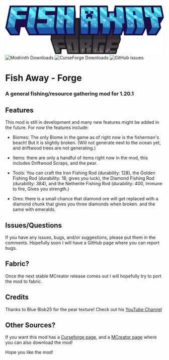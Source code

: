 ![Logo](https://github.com/THG2009/Fish-Away/blob/d8d2396aeb13bbe4ca0c7171e1ac261e7323da21/minecraft_title_hd.png)
![Modrinth Downloads](https://img.shields.io/modrinth/dt/vyaQ048Z?logo=modrinth&link=https%3A%2F%2Fmodrinth.com%2Fmod%2Ffish-away-forge) ![CurseForge Downloads](https://img.shields.io/curseforge/dt/921473?logo=curseforge&link=https%3A%2F%2Fwww.curseforge.com%2Fminecraft%2Fmc-mods%2Ffish-away-forge) ![GitHub issues](https://img.shields.io/github/issues/thg2009/fish-away?logo=github&link=https%3A%2F%2Fgithub.com%2FTHG2009%2FFish-Away%2Fissues)
# Fish Away - Forge

### A general fishing/resource gathering mod for 1.20.1

## Features

This mod is still in development and many new features might be added in the future. For now the features include:

* Biomes: The only Biome in the game as of right now is the fisherman's beach! But it is slightly broken. (Will not generate next to the ocean yet, and driftwood trees are not generating.)

* Items: there are only a handful of items right now in the mod, this includes Driftwood Scraps, and the pear.

* Tools: You can craft the Iron Fishing Rod (durability: 128), the Golden Fishing Rod (durability: 18, gives you luck), the Diamond Fishing Rod (durability: 384), and the Netherite Fishing Rod (durability: 400, Immune to fire, Gives you strength.)

* Ores: there is a small chance that diamond ore will get replaced with a diamond chunk that gives you three diamonds when broken. and the same with emeralds.

## Issues/Questions

If you have any issues, bugs, and/or suggestions, please put them in the comments.
Hopefully soon I will have a GitHub page where you can report bugs.

## Fabric?

Once the next stable MCreator release comes out I will hopefully try to port the mod to fabric.

## Credits

Thanks to Blue Blob25 for the pear texture! Check out his [YouTube Channel](https://www.youtube.com/@BlueBlob256)

## Other Sources?

If you want this mod has a [Curseforge page](https://www.curseforge.com/minecraft/mc-mods/fish-away-forge), and a [MCreator page](https://mcreator.net/modification/100962/fish-away-forge) where you can also download the mod!

Hope you like the mod!
